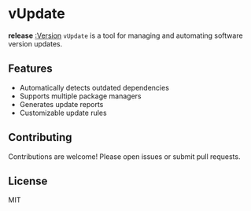 # vUpdate

**release** [:Version](https://github.com/gurraoptimus/vUpdate/releases)
`vUpdate` is a tool for managing and automating software version updates.

## Features

- Automatically detects outdated dependencies
- Supports multiple package managers
- Generates update reports
- Customizable update rules

<!-- ## Installation

```bash
npm install -g vupdate
```

## Usage

```bash
vupdate [options]
``` -->

## Contributing

Contributions are welcome! Please open issues or submit pull requests.

## License

MIT
